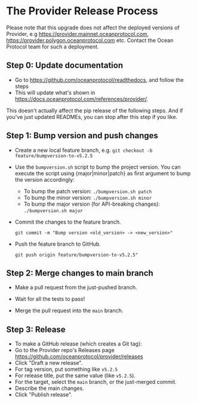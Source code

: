 <!--
Copyright 2021 Ocean Protocol Foundation
SPDX-License-Identifier: Apache-2.0
-->

# The Provider Release Process

Please note that this upgrade does not affect the deployed versions of Provider, e.g https://provider.mainnet.oceanprotocol.com, https://provider.polygon.oceanprotocol.com etc.
Contact the Ocean Protocol team for such a deployment.

## Step 0: Update documentation

- Go to https://github.com/oceanprotocol/readthedocs, and follow the steps
- This will update what's shown in https://docs.oceanprotocol.com/references/provider/.

This doesn't actually affect the pip release of the following steps. And if you've just updated READMEs, you can stop after this step if you like.

## Step 1: Bump version and push changes

- Create a new local feature branch, e.g. `git checkout -b feature/bumpversion-to-v5.2.5`

- Use the `bumpversion.sh` script to bump the project version. You can execute the script using {major|minor|patch} as first argument to bump the version accordingly:

  - To bump the patch version: `./bumpversion.sh patch`
  - To bump the minor version: `./bumpversion.sh minor`
  - To bump the major version (for API-breaking changes): `./bumpversion.sh major`

- Commit the changes to the feature branch.

  `git commit -m "Bump version <old_version> -> <new_version>"`

- Push the feature branch to GitHub.

  `git push origin feature/bumpversion-to-v5.2.5"`

## Step 2: Merge changes to main branch

- Make a pull request from the just-pushed branch.

- Wait for all the tests to pass!

- Merge the pull request into the `main` branch.

## Step 3: Release

- To make a GitHub release (which creates a Git tag):
- Go to the Provider repo's Releases page <https://github.com/oceanprotocol/provider/releases>
- Click "Draft a new release".
- For tag version, put something like `v5.2.5`
- For release title, put the same value (like `v5.2.5`).
- For the target, select the `main` branch, or the just-merged commit.
- Describe the main changes.
- Click "Publish release".
